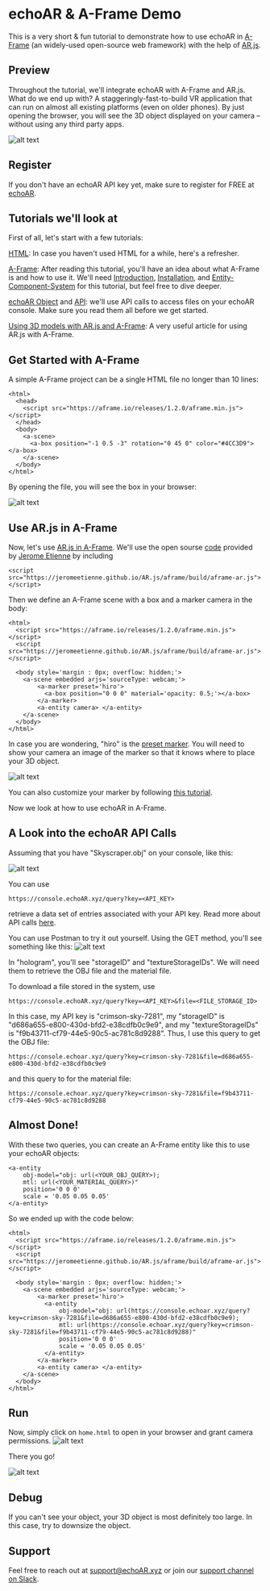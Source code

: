 # echoAR & A-Frame Demo 

This is a very short & fun tutorial to demonstrate how to use echoAR in [A-Frame](https://aframe.io/) (an widely-used open-source web framework) with the help of [AR.js](https://github.com/AR-js-org). 

## Preview

Throughout the tutorial, we'll integrate echoAR with A-Frame and AR.js. What do we end up with? A staggeringly-fast-to-build VR application that can run on almost all existing platforms (even on older phones). By just opening the browser, you will see the 3D object displayed on your camera – without using any third party apps.

![alt text](./Screenshots/1.png)

## Register
If you don't have an echoAR API key yet, make sure to register for FREE at [echoAR](https://console.echoar.xyz/#/auth/register).

## Tutorials we'll look at

First of all, let's start with a few tutorials:

[HTML](https://developer.mozilla.org/en-US/docs/Learn/HTML/Introduction_to_HTML/Getting_started): In case you haven't used HTML for a while, here's a refresher.

[A-Frame](https://aframe.io/docs/1.2.0/introduction/): After reading this tutorial, you'll have an idea about what A-Frame is and how to use it. We'll need [Introduction](https://aframe.io/docs/1.2.0/introduction/), [Installation](https://aframe.io/docs/1.2.0/introduction/installation.html), and [Entity-Component-System](https://aframe.io/docs/1.2.0/introduction/entity-component-system.html) for this tutorial, but feel free to dive deeper.

[echoAR Object](https://docs.echoar.xyz/objects) and [API](https://docs.echoar.xyz/queries): we'll use API calls to access files on your echoAR console. Make sure you read them all before we get started.

[Using 3D models with AR.js and A-Frame](https://medium.com/@akashkuttappa/using-3d-models-with-ar-js-and-a-frame-84d462efe498): A very useful article for using AR.js with A-Frame.

## Get Started with A-Frame
A simple A-Frame project can be a single HTML file no longer than 10 lines:
```
<html>
  <head>
    <script src="https://aframe.io/releases/1.2.0/aframe.min.js"></script>
  </head>
  <body>
    <a-scene>
      <a-box position="-1 0.5 -3" rotation="0 45 0" color="#4CC3D9"></a-box>
    </a-scene>
  </body>
</html>
```
By opening the file, you will see the box in your browser:

![alt text](./Screenshots/aframe_cube.png)

## Use AR.js in A-Frame
Now, let's use [AR.js in A-Frame](https://aframe.io/blog/arjs/). We'll use the open sourse [code](https://github.com/jeromeetienne/ar.js) provided by [Jerome Etienne](https://twitter.com/jerome_etienne) by including

```
<script src="https://jeromeetienne.github.io/AR.js/aframe/build/aframe-ar.js"></script>
```
Then we define an A-Frame scene with a box and a marker camera in the body:
```
<html>
  <script src="https://aframe.io/releases/1.2.0/aframe.min.js"></script>
  <script src="https://jeromeetienne.github.io/AR.js/aframe/build/aframe-ar.js"></script>
                                                                    
  <body style='margin : 0px; overflow: hidden;'>
    <a-scene embedded arjs='sourceType: webcam;'>
        <a-marker preset='hiro'>
          <a-box position="0 0 0" material='opacity: 0.5;'></a-box>
        </a-marker> 
        <a-entity camera> </a-entity>
    </a-scene>
  </body>
</html>
```

In case you are wondering, "hiro" is the [preset marker](https://github.com/jeromeetienne/AR.js/blob/master/data/images/hiro.png). You will need to show your camera an image of the marker so that it knows where to place your 3D object.

![alt text](./Screenshots/hiro_demo.png)

You can also customize your marker by following [this tutorial](https://medium.com/arjs/how-to-create-your-own-marker-44becbec1105).

Now we look at how to use echoAR in A-Frame.

## A Look into the echoAR API Calls
Assuming that you have "Skyscraper.obj" on your console, like this:

![alt text](./Screenshots/console.png)

You can use 
```
https://console.echoAR.xyz/query?key=<API_KEY>
```
retrieve a data set of entries associated with your API key. Read more about API calls [here](https://docs.echoar.xyz/objects).

You can use Postman to try it out yourself. Using the GET method, you'll see something like this:
![alt text](./Screenshots/postman.png)

In "hologram", you'll see "storageID" and "textureStorageIDs". We will need them to retrieve the OBJ file and the material file.

To download a file stored in the system, use
```
https://console.echoAR.xyz/query?key=<API_KEY>&file=<FILE_STORAGE_ID>
```
In this case, my API key is "crimson-sky-7281", my "storageID" is "d686a655-e800-430d-bfd2-e38cdfb0c9e9", and my "textureStorageIDs" is "f9b43711-cf79-44e5-90c5-ac781c8d9288". Thus, I use this query to get the OBJ file:
```
https://console.echoar.xyz/query?key=crimson-sky-7281&file=d686a655-e800-430d-bfd2-e38cdfb0c9e9
```

and this query to for the material file:
```
https://console.echoar.xyz/query?key=crimson-sky-7281&file=f9b43711-cf79-44e5-90c5-ac781c8d9288
```

## Almost Done!
With these two queries, you can create an A-Frame entity like this to use your echoAR objects:
```
<a-entity 
    obj-model="obj: url(<YOUR_OBJ_QUERY>);
    mtl: url(<YOUR_MATERIAL_QUERY>)"
    position='0 0 0' 
    scale = '0.05 0.05 0.05'
</a-entity>
```

So we ended up with the code below:
```
<html>
  <script src="https://aframe.io/releases/1.2.0/aframe.min.js"></script>
  <script src="https://jeromeetienne.github.io/AR.js/aframe/build/aframe-ar.js"></script>
                                                                                 
  <body style='margin : 0px; overflow: hidden;'>
    <a-scene embedded arjs='sourceType: webcam;'>
        <a-marker preset='hiro'>
          <a-entity 
              obj-model="obj: url(https://console.echoar.xyz/query?key=crimson-sky-7281&file=d686a655-e800-430d-bfd2-e38cdfb0c9e9);
              mtl: url(https://console.echoar.xyz/query?key=crimson-sky-7281&file=f9b43711-cf79-44e5-90c5-ac781c8d9288)"
              position='0 0 0' 
              scale = '0.05 0.05 0.05'
          </a-entity>
        </a-marker> 
        <a-entity camera> </a-entity>
    </a-scene>
  </body>
</html>
```

## Run
Now, simply click on ```home.html``` to open in your browser and grant camera permissions.
![alt text](./Screenshots/grant_permissions.png)

There you go!

![alt text](./Screenshots/final_product.png)

## Debug
If you can't see your object, your 3D object is most definitely too large. In this case, try to downsize the object.

## Support
Feel free to reach out at [support@echoAR.xyz](mailto:support@echoAR.xyz) or join our [support channel on Slack](https://join.slack.com/t/echoar/shared_invite/enQtNTg4NjI5NjM3OTc1LWU1M2M2MTNlNTM3NGY1YTUxYmY3ZDNjNTc3YjA5M2QyNGZiOTgzMjVmZWZmZmFjNGJjYTcxZjhhNzk3YjNhNjE). 